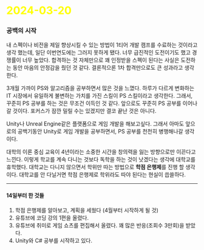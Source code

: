 # <span style="color:yellow">2024-03-20</span>

### 공백의 시작
내 스펙이나 비전을 제일 향상시킬 수 있는 방법이 1티어 개발 캠프를 수료하는 것이라고 생각 했는데, 일단 이번연도에는 그러지 못하게 됐다. 너무 급진적인 도전이기도 했고 경쟁률이 너무 높았다. 합격하는 것 자체만으로 꽤 인정받을 스펙이 된다는 사실은 도전하는 동안 마음의 안정감을 줬던 것 같다. 결론적으론 1차 합격만으로도 큰 성과라고 생각한다.

3개월 가까이 PS와 알고리즘을 공부하면서 많은 것을 느꼈다. 하루가 다르게 변화하는 IT 시장에서 유일하게 불변하는 가치를 가진 스킬이 PS 스킬이라고 생각한다. 그래서, 꾸준히 PS 공부를 하는 것은 무조건 이득인 것 같다. 앞으로도 꾸준히 PS 공부를 이어나갈 것이다. 포커스가 잠깐 밀릴 수는 있겠지만 결코 끝난 것은 아니다.

Unity나 Unreal Engine같은 플랫폼으로 게임 개발을 해보고싶다. 그래서 아마도 앞으로의 공백기동안 Unity로 게임 개발을 공부하면서, PS 공부를 천천히 병행해나갈 생각이다.

대학의 이론 중심 교육이 4년이라는 소중한 시간을 창의력을 잃는 방향으로만 이끈다고 느낀다. 이렇게 학교를 계속 다니는 것보다 독학을 하는 것이 낫겠다는 생각에 대학교를 휴학했다. 대학교는 다니지 않으면서 학위만 따는 방법으로 **학점 은행제**를 진행 할 생각이다. 대학교를 안 다닐거면 학점 은행제로 학위라도 따야 된다는 현실이 씁쓸하다.

- - -

#### 14일부터 한 것들
1. 학점 은행제를 알아보고, 계획을 세웠다 (4월부터 시작하게 될 것)
2. 유튜브에 코딩 강의 1편을 올렸다.
3. 유튜브에 취미로 게임 쇼츠를 편집해서 올렸다. 꽤 많은 반응(조회수 3만회)을 받았다.
4. Unity와 C# 공부를 시작하고 있다.



